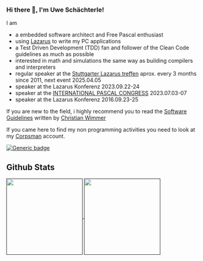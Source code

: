 
### Hi there 👋, I'm Uwe Schächterle!

I am 
- a embedded software architect and Free Pascal enthusiast
- using [Lazarus](https://www.lazarus-ide.org/) to write my PC applications
- a Test Driven Development (TDD) fan and follower of the Clean Code guidelines as much as possible
- interested in math and simulations the same way as building compilers and interpreters
- regular speaker at the [Stuttgarter Lazarus treffen](https://lazarusforum.de/viewforum.php?f=66) aprox. every 3 months since 2011, next event 2025.04.05
- speaker at the Lazarus Konferenz 2023.09.22-24
- speaker at the [INTERNATIONAL PASCAL CONGRESS](https://pascalcongress.com/Documentos/Full_Program_IPC2023.pdf) 2023.07.03-07
- speaker at the Lazarus Konferenz 2016.09.23-25


If you are new to the field, i highly recommend you to read the [Software Guidelines](https://chriswigit.github.io/dev-guidelines/) written by [Christian Wimmer](https://github.com/ChrisWiGit)

If you came here to find my non programming activities you need to look at my [Corpsman](https://github.com/Corpsman) account.

[![Generic badge](https://img.shields.io/badge/SUPPORT_MY_PROJECTS-PayPal.me-27ae60.svg)](https://paypal.me/CorpsmanWing)

<!--
Quelle: https://github.com/anuraghazra/github-readme-stats

 Zeigt die Follower an ;) :  https://img.shields.io/github/followers/PascalCorpsman?label=Follower&style=social
 -->

## Github Stats 

<a href="">
<img height=200 align="center" src="https://github-readme-stats.vercel.app/api?username=PascalCorpsman&hide=issues&hide_rank=false&hide_border=true&theme=github_dark" />
</a>
<a href="">
<img height=200 align="center" src="https://github-readme-stats.vercel.app/api/top-langs?username=PascalCorpsman&hide_border=true&theme=github_dark" />
</a>
<!--
**PascalCorpsman/PascalCorpsman** is a ✨ _special_ ✨ repository because its `README.md` (this file) appears on your GitHub profile.

Here are some ideas to get you started:

- 🔭 I’m currently working on ...
- 🌱 I’m currently learning ...
- 👯 I’m looking to collaborate on ...
- 🤔 I’m looking for help with ...
- 💬 Ask me about ...
- 📫 How to reach me: ...
- 😄 Pronouns: ...
- ⚡ Fun fact: ...
-->
